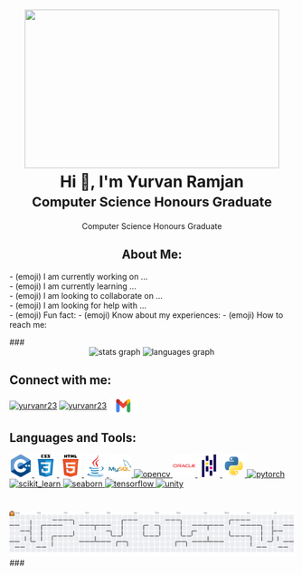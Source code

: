 <h1 align="center"><img height="280" width="450" src="https://gifdb.com/images/high/spider-man-cartoon-waving-swinging-spi8s1ckniuixtzr.gif"/><br>
  Hi 👋, I'm Yurvan Ramjan<br>
  <small>Computer Science Honours Graduate</small>
</h1>

<p align="center">Computer Science Honours Graduate</p>

###

<h2 align="center">About Me:</h2>
<p align="left">
- (emoji) I am currently working on ...<br>
- (emoji) I am currently learning ...<br>
- (emoji) I am looking to collaborate on ...<br>
- (emoji) I am looking for help with ...<br>
- (emoji) Fun fact: 
- (emoji) Know about my experiences: <a href="https://www.linkedin.com/in/yurvan-ramjan/" target="blank"></a>
- (emoji) How to reach me: <a href="mailto:yurvanr23@gmail.com" target="_blank"></a>
</p>
###

<div align="center">
  <img src="https://github-readme-stats.vercel.app/api?username=yurvanr23&hide_title=false&hide_rank=false&show_icons=true&include_all_commits=true&count_private=true&disable_animations=false&theme=dracula&locale=en&hide_border=false" height="150" alt="stats graph"  />
  <img src="https://github-readme-stats.vercel.app/api/top-langs?username=yurvanr23&locale=en&hide_title=false&layout=compact&card_width=320&langs_count=5&theme=dracula&hide_border=false" height="150" alt="languages graph"  />
</div>

###

<h2 align="left">Connect with me:</h2>
<p align="left">
<a href="https://www.linkedin.com/in/yurvan-ramjan/" target="_blank"><img align="center" src="https://raw.githubusercontent.com/rahuldkjain/github-profile-readme-generator/master/src/images/icons/Social/linked-in-alt.svg" alt="yurvanr23" height="30" width="40" /></a>
<a href="https://www.kaggle.com/yurvan" target="_blank"><img align="center" src="https://raw.githubusercontent.com/rahuldkjain/github-profile-readme-generator/master/src/images/icons/Social/kaggle.svg" alt="yurvanr23" height="30" width="40" /></a>
<a href="mailto:yurvanr23@gmail.com" target="_blank"><img align="center" src="62bda0d7bafda8767a088b3e.png" alt="yurvanr23@gmail.com" height="30" width="50" /></a>
</p>

<h2 align="left">Languages and Tools:</h2>
<p align="left"> <a href="https://www.w3schools.com/cpp/" target="_blank" rel="noreferrer"> <img src="https://raw.githubusercontent.com/devicons/devicon/master/icons/cplusplus/cplusplus-original.svg" alt="cplusplus" width="40" height="40"/> </a> <a href="https://www.w3schools.com/css/" target="_blank" rel="noreferrer"> <img src="https://raw.githubusercontent.com/devicons/devicon/master/icons/css3/css3-original-wordmark.svg" alt="css3" width="40" height="40"/> </a> <a href="https://www.w3.org/html/" target="_blank" rel="noreferrer"> <img src="https://raw.githubusercontent.com/devicons/devicon/master/icons/html5/html5-original-wordmark.svg" alt="html5" width="40" height="40"/> </a> <a href="https://www.java.com" target="_blank" rel="noreferrer"> <img src="https://raw.githubusercontent.com/devicons/devicon/master/icons/java/java-original.svg" alt="java" width="40" height="40"/> </a> <a href="https://www.mysql.com/" target="_blank" rel="noreferrer"> <img src="https://raw.githubusercontent.com/devicons/devicon/master/icons/mysql/mysql-original-wordmark.svg" alt="mysql" width="40" height="40"/> </a> <a href="https://opencv.org/" target="_blank" rel="noreferrer"> <img src="https://www.vectorlogo.zone/logos/opencv/opencv-icon.svg" alt="opencv" width="40" height="40"/> </a> <a href="https://www.oracle.com/" target="_blank" rel="noreferrer"> <img src="https://raw.githubusercontent.com/devicons/devicon/master/icons/oracle/oracle-original.svg" alt="oracle" width="40" height="40"/> </a> <a href="https://pandas.pydata.org/" target="_blank" rel="noreferrer"> <img src="https://raw.githubusercontent.com/devicons/devicon/2ae2a900d2f041da66e950e4d48052658d850630/icons/pandas/pandas-original.svg" alt="pandas" width="40" height="40"/> </a> <a href="https://www.python.org" target="_blank" rel="noreferrer"> <img src="https://raw.githubusercontent.com/devicons/devicon/master/icons/python/python-original.svg" alt="python" width="40" height="40"/> </a> <a href="https://pytorch.org/" target="_blank" rel="noreferrer"> <img src="https://www.vectorlogo.zone/logos/pytorch/pytorch-icon.svg" alt="pytorch" width="40" height="40"/> </a> <a href="https://scikit-learn.org/" target="_blank" rel="noreferrer"> <img src="https://upload.wikimedia.org/wikipedia/commons/0/05/Scikit_learn_logo_small.svg" alt="scikit_learn" width="40" height="40"/> </a> <a href="https://seaborn.pydata.org/" target="_blank" rel="noreferrer"> <img src="https://seaborn.pydata.org/_images/logo-mark-lightbg.svg" alt="seaborn" width="40" height="40"/> </a> <a href="https://www.tensorflow.org" target="_blank" rel="noreferrer"> <img src="https://www.vectorlogo.zone/logos/tensorflow/tensorflow-icon.svg" alt="tensorflow" width="40" height="40"/> </a> <a href="https://unity.com/" target="_blank" rel="noreferrer"> <img src="https://www.vectorlogo.zone/logos/unity3d/unity3d-icon.svg" alt="unity" width="40" height="40"/> </a> </p>

<!-- <div align="left"> -->
<!--   <img src="https://cdn.jsdelivr.net/gh/devicons/devicon/icons/javascript/javascript-original.svg" height="30" alt="javascript logo"  />
  <img width="12" />
  <img src="https://cdn.jsdelivr.net/gh/devicons/devicon/icons/typescript/typescript-original.svg" height="30" alt="typescript logo"  />
  <img width="12" />
  <img src="https://cdn.jsdelivr.net/gh/devicons/devicon/icons/react/react-original.svg" height="30" alt="react logo"  />
  <img width="12" /> -->
<!--   <img src="https://cdn.jsdelivr.net/gh/devicons/devicon/icons/html5/html5-original.svg" height="30" alt="html5 logo"  />
  <img width="12" />
  <img src="https://cdn.jsdelivr.net/gh/devicons/devicon/icons/css3/css3-original.svg" height="30" alt="css3 logo"  />
  <img width="12" />
  <img src="https://cdn.jsdelivr.net/gh/devicons/devicon/icons/python/python-original.svg" height="30" alt="python logo"  />
  <img width="12" /> -->
<!--   <img src="https://cdn.jsdelivr.net/gh/devicons/devicon/icons/csharp/csharp-original.svg" height="30" alt="csharp logo"  /> -->
<!-- </div> -->

###

<br clear="both">

<picture>
  <source media="(prefers-color-scheme: dark)" srcset="https://raw.githubusercontent.com/yurvanr23/yurvanr23/output/pacman-contribution-graph-dark.svg">
  <source media="(prefers-color-scheme: light)" srcset="https://raw.githubusercontent.com/yurvanr23/yurvanr23/output/pacman-contribution-graph.svg">
  <img alt="pacman contribution graph" src="https://raw.githubusercontent.com/yurvanr23/yurvanr23/output/pacman-contribution-graph.svg">
</picture>
<!-- <img src="https://raw.githubusercontent.com/maurodesouza/maurodesouza/output/snake.svg" alt="Snake animation" /> -->
###
